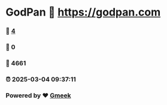 # GodPan :link: https://godpan.com 
### :page_facing_up: [4](https://godpan.com/tag.html) 
### :speech_balloon: 0 
### :hibiscus: 4661 
### :alarm_clock: 2025-03-04 09:37:11 
### Powered by :heart: [Gmeek](https://github.com/Meekdai/Gmeek)
